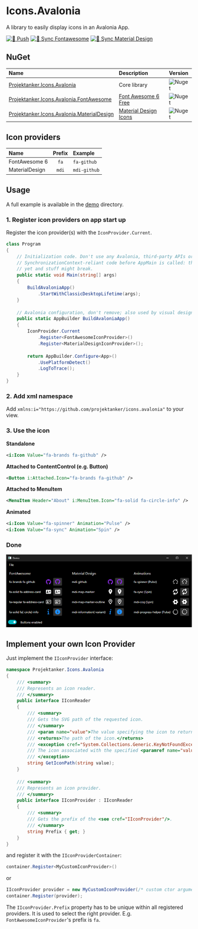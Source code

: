 # Icons.Avalonia
A library to easily display icons in an Avalonia App.

[![🚀 Push](https://github.com/Projektanker/Icons.Avalonia/actions/workflows/push.yml/badge.svg)](https://github.com/Projektanker/Icons.Avalonia/actions/workflows/push.yml)
[![🔄 Sync Fontawesome](https://github.com/Projektanker/Icons.Avalonia/actions/workflows/sync-fontawesome.yml/badge.svg)](https://github.com/Projektanker/Icons.Avalonia/actions/workflows/sync-fontawesome.yml)
[![🔄 Sync Material Design](https://github.com/Projektanker/Icons.Avalonia/actions/workflows/sync-materialdesign.yml/badge.svg)](https://github.com/Projektanker/Icons.Avalonia/actions/workflows/sync-materialdesign.yml)

## NuGet
| Name | Description | Version |
|:-|:-|:-|
| [Projektanker.Icons.Avalonia](https://www.nuget.org/packages/Projektanker.Icons.Avalonia/) | Core library | ![Nuget](https://badgen.net/nuget/v/Projektanker.Icons.Avalonia) |
| [Projektanker.Icons.Avalonia.FontAwesome](https://www.nuget.org/packages/Projektanker.Icons.Avalonia.FontAwesome/) | [Font Awesome 6 Free](https://fontawesome.com) | ![Nuget](https://badgen.net/nuget/v/Projektanker.Icons.Avalonia.FontAwesome) |
| [Projektanker.Icons.Avalonia.MaterialDesign](https://www.nuget.org/packages/Projektanker.Icons.Avalonia.MaterialDesign/) | [Material Design Icons](https://materialdesignicons.com/) | ![Nuget](https://badgen.net/nuget/v/Projektanker.Icons.Avalonia.MaterialDesign) |

## Icon providers
| Name | Prefix | Example|
|:-|:-:|:-|
|FontAwesome 6| `fa` | `fa-github`
|MaterialDesign| `mdi` | `mdi-github`
## Usage
A full example is available in the [demo](demo) directory.

### 1. Register icon providers on app start up
Register the icon provider(s) with the `IconProvider.Current`.
```csharp
class Program
{
    // Initialization code. Don't use any Avalonia, third-party APIs or any
    // SynchronizationContext-reliant code before AppMain is called: things aren't initialized
    // yet and stuff might break.
    public static void Main(string[] args)
    {
        BuildAvaloniaApp()
            .StartWithClassicDesktopLifetime(args);
    }

    // Avalonia configuration, don't remove; also used by visual designer.
    public static AppBuilder BuildAvaloniaApp()
    {
        IconProvider.Current
            .Register<FontAwesomeIconProvider>()
            .Register<MaterialDesignIconProvider>();

        return AppBuilder.Configure<App>()
            .UsePlatformDetect()
            .LogToTrace();
    }
}
```

### 2. Add xml namespace

Add `xmlns:i="https://github.com/projektanker/icons.avalonia"` to your view.

### 3. Use the icon

**Standalone**
```xml
<i:Icon Value="fa-brands fa-github" />
```

**Attached to ContentControl (e.g. Button)**
```xml
<Button i:Attached.Icon="fa-brands fa-github" />
```

**Attached to MenuItem**
```xml
<MenuItem Header="About" i:MenuItem.Icon="fa-solid fa-circle-info" />
```

**Animated**  
```xml
<i:Icon Value="fa-spinner" Animation="Pulse" />
<i:Icon Value="fa-sync" Animation="Spin" />
```

### Done

![Screenshot](/resources/demo.png?raw=true)

## Implement your own Icon Provider
Just implement the `IIconProvider` interface:
```csharp
namespace Projektanker.Icons.Avalonia
{
    /// <summary>
    /// Represents an icon reader.
    /// </summary>
    public interface IIconReader
    {
        /// <summary>
        /// Gets the SVG path of the requested icon.
        /// </summary>
        /// <param name="value">The value specifying the icon to return it's path from.</param>
        /// <returns>The path of the icon.</returns>
        /// <exception cref="System.Collections.Generic.KeyNotFoundException">
        /// The icon associated with the specified <paramref name="value"/> does not exists.
        /// </exception>
        string GetIconPath(string value);
    }

    /// <summary>
    /// Represents an icon provider.
    /// </summary>
    public interface IIconProvider : IIconReader
    {
        /// <summary>
        /// Gets the prefix of the <see cref="IIconProvider"/>.
        /// </summary>
        string Prefix { get; }
    }
}
```
and register it with the `IIconProviderContainer`:
```csharp
container.Register<MyCustomIconProvider>()
```
or
```csharp
IIconProvider provider = new MyCustomIconProvider(/* custom ctor arguments */);
container.Register(provider);
```

The `IIconProvider.Prefix` property has to be unique within all registered providers. It is used to select the right provider. E.g. `FontAwesomeIconProvider`'s prefix is `fa`.

